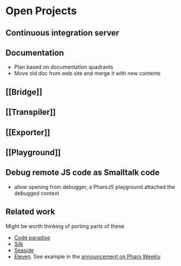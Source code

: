 # Open Projects

## Continuous integration server

## Documentation
- Plan based on documentation quadrants
- Move old doc from web site and merge it with new contents

## [[Bridge]]

## [[Transpiler]]

## [[Exporter]]

## [[Playground]]


## Debug remote JS code as Smalltalk code
- allow opening from debugger, a PharoJS playground attached the debugged context

## Related work
Might be worth thinking of porting parts of these
- [Code paradise](https://github.com/ErikOnBike/CodeParadise)
- [Silk](https://smalltalkrenaissance.wordpress.com/2015/06/29/silk-is-just-too-flexible/)
- [Seaside](https://github.com/SeasideSt/Seaside)
- [Eleven](https://github.com/JanBliznicenko/eleven). See example in the [announcement on Pharo Weekly](https://pharoweekly.wordpress.com/2020/10/11/ann-eleven/)
